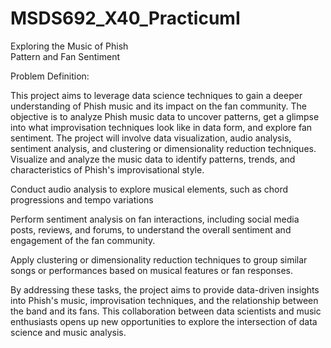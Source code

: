 # MSDS692_X40_PracticumI

Exploring the Music of Phish <br>
Pattern and Fan Sentiment <br>

Problem Definition:<br>

This project aims to leverage data science techniques to gain a deeper understanding of Phish music and its impact on the fan community. The objective is to analyze Phish music data to uncover patterns, 
get a glimpse into what improvisation techniques look like in data form, and explore fan sentiment. The project will involve data visualization, audio analysis, sentiment analysis, and clustering or dimensionality reduction techniques.
Visualize and analyze the music data to identify patterns, trends, and characteristics of Phish's improvisational style.

Conduct audio analysis to explore musical elements, such as chord progressions and tempo variations

Perform sentiment analysis on fan interactions, including social media posts, reviews, and forums, to understand the overall sentiment and engagement of the fan community.

Apply clustering or dimensionality reduction techniques to group similar songs or performances based on musical features or fan responses.

By addressing these tasks, the project aims to provide data-driven insights into Phish's music, improvisation techniques, and the relationship between the band and its fans. This collaboration between data scientists and music enthusiasts opens up new opportunities to explore the intersection of data science and music analysis.


